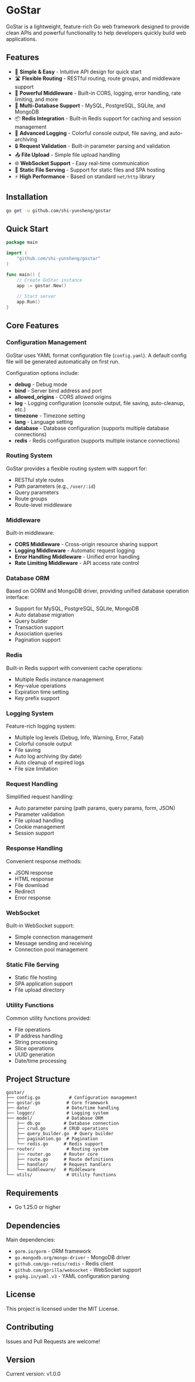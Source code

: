 # GoStar

GoStar is a lightweight, feature-rich Go web framework designed to provide clean APIs and powerful functionality to help developers quickly build web applications.

## Features

- 🚀 **Simple & Easy** - Intuitive API design for quick start
- 🛣️ **Flexible Routing** - RESTful routing, route groups, and middleware support
- 🔌 **Powerful Middleware** - Built-in CORS, logging, error handling, rate limiting, and more
- 💾 **Multi-Database Support** - MySQL, PostgreSQL, SQLite, and MongoDB
- 📦 **Redis Integration** - Built-in Redis support for caching and session management
- 📝 **Advanced Logging** - Colorful console output, file saving, and auto-archiving
- 🔒 **Request Validation** - Built-in parameter parsing and validation
- 📤 **File Upload** - Simple file upload handling
- 🌐 **WebSocket Support** - Easy real-time communication
- 🎨 **Static File Serving** - Support for static files and SPA hosting
- ⚡ **High Performance** - Based on standard `net/http` library

## Installation

```bash
go get -u github.com/shi-yunsheng/gostar
```

## Quick Start

```go
package main

import (
    "github.com/shi-yunsheng/gostar"
)

func main() {
    // Create GoStar instance
    app := gostar.New()
    
    // Start server
    app.Run()
}
```

## Core Features

### Configuration Management

GoStar uses YAML format configuration file (`config.yaml`). A default config file will be generated automatically on first run.

Configuration options include:
- **debug** - Debug mode
- **bind** - Server bind address and port
- **allowed_origins** - CORS allowed origins
- **log** - Logging configuration (console output, file saving, auto-cleanup, etc.)
- **timezone** - Timezone setting
- **lang** - Language setting
- **database** - Database configuration (supports multiple database connections)
- **redis** - Redis configuration (supports multiple instance connections)

### Routing System

GoStar provides a flexible routing system with support for:

- RESTful style routes
- Path parameters (e.g., `/user/:id`)
- Query parameters
- Route groups
- Route-level middleware

### Middleware

Built-in middleware:
- **CORS Middleware** - Cross-origin resource sharing support
- **Logging Middleware** - Automatic request logging
- **Error Handling Middleware** - Unified error handling
- **Rate Limiting Middleware** - API access rate control

### Database ORM

Based on GORM and MongoDB driver, providing unified database operation interface:

- Support for MySQL, PostgreSQL, SQLite, MongoDB
- Auto database migration
- Query builder
- Transaction support
- Association queries
- Pagination support

### Redis

Built-in Redis support with convenient cache operations:

- Multiple Redis instance management
- Key-value operations
- Expiration time setting
- Key prefix support

### Logging System

Feature-rich logging system:

- Multiple log levels (Debug, Info, Warning, Error, Fatal)
- Colorful console output
- File saving
- Auto log archiving (by date)
- Auto cleanup of expired logs
- File size limitation

### Request Handling

Simplified request handling:

- Auto parameter parsing (path params, query params, form, JSON)
- Parameter validation
- File upload handling
- Cookie management
- Session support

### Response Handling

Convenient response methods:

- JSON response
- HTML response
- File download
- Redirect
- Error response

### WebSocket

Built-in WebSocket support:

- Simple connection management
- Message sending and receiving
- Connection pool management

### Static File Serving

- Static file hosting
- SPA application support
- File upload directory

### Utility Functions

Common utility functions provided:

- File operations
- IP address handling
- String processing
- Slice operations
- UUID generation
- Date/time processing

## Project Structure

```
gostar/
├── config.go           # Configuration management
├── gostar.go          # Core framework
├── date/              # Date/time handling
├── logger/            # Logging system
├── model/             # Database ORM
│   ├── db.go         # Database connection
│   ├── crud.go       # CRUD operations
│   ├── query_builder.go  # Query builder
│   ├── pagination.go  # Pagination
│   └── redis.go      # Redis support
├── router/            # Routing system
│   ├── router.go     # Router core
│   ├── route.go      # Route definitions
│   ├── handler/      # Request handlers
│   └── middleware/   # Middleware
└── utils/             # Utility functions
```

## Requirements

- Go 1.25.0 or higher

## Dependencies

Main dependencies:
- `gorm.io/gorm` - ORM framework
- `go.mongodb.org/mongo-driver` - MongoDB driver
- `github.com/go-redis/redis` - Redis client
- `github.com/gorilla/websocket` - WebSocket support
- `gopkg.in/yaml.v3` - YAML configuration parsing

## License

This project is licensed under the MIT License.

## Contributing

Issues and Pull Requests are welcome!

## Version

Current version: v1.0.0

